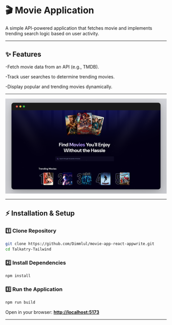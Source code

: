 
# 🎬 Movie Application

A simple API-powered application that fetches movie and implements trending search logic based on user activity.

---

## ✨ Features

-Fetch movie data from an API (e.g., TMDB).

-Track user searches to determine trending movies.

-Display popular and trending movies dynamically.

---

![Web Banner](/public/web.png)

---

## ⚡ Installation & Setup

### **1️⃣ Clone Repository**

```sh
git clone https://github.com/Dimmlul/movie-app-react-appwrite.git
cd Talkatry-Tailwind
```

### **2️⃣ Install Dependencies**

```sh
npm install
```

### **3️⃣ Run the Application**

```sh
npm run build
```

Open in your browser: **[http://localhost:5173](http://localhost:5173)**

---
